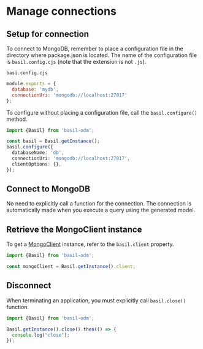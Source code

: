 # Manage connections

## Setup for connection

To connect to MongoDB, remember to place a configuration file in the directory where package.json is located. The name of the configuration file is `basil.config.cjs` (note that the extension is not `.js`).

`basi.config.cjs`
```javascript
module.exports = {
  database: 'mydb',
  connectionUri: 'mongodb://localhost:27017'
};
```

To configure without placing a configuration file, call the `basil.configure()` method.

```typescript
import {Basil} from 'basil-odm';

const basil = Basil.getInstance();
basil.configure({
  databaseName: 'db',
  connectionUri: 'mongodb://localhost:27017',
  clientOptions: {},
});
```

## Connect to MongoDB

No need to explicitly call a function for the connection. The connection is automatically made when you execute a query using the generated model.

## Retrieve the MongoClient instance

 To get a [MongoClient](https://mongodb.github.io/node-mongodb-native/5.7/classes/MongoClient.html) instance, refer to the `basil.client` property.

```typescript
import {Basil} from 'basil-odm';

const mongoClient = Basil.getInstance().client;
```

## Disconnect

When terminating an application, you must explicitly call `basil.close()` function.

```typescript
import {Basil} from 'basil-odm';

Basil.getInstance().close().then(() => {
  console.log("close");
});
```
